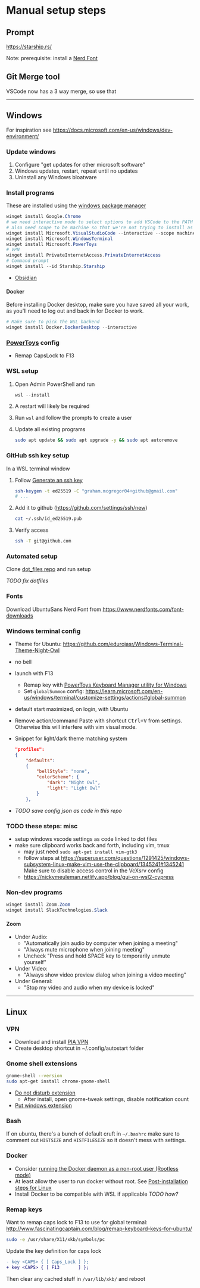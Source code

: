 # Manual setup steps

## Prompt

https://starship.rs/

Note: prerequisite: install a [Nerd Font](https://www.nerdfonts.com/)

## Git Merge tool

VSCode now has a 3 way merge, so use that

---

## Windows

For inspiration see https://docs.microsoft.com/en-us/windows/dev-environment/

### Update windows

1. Configure "get updates for other microsoft software"
1. Windows updates, restart, repeat until no updates
1. Uninstall any Windows bloatware

### Install programs

These are installed using the
[windows package manager](https://docs.microsoft.com/en-us/learn/modules/explore-windows-package-manager-tool/)

```powershell
winget install Google.Chrome
# we need interactive mode to select options to add VSCode to the PATH to launch from WSL
# also need scope to be machine so that we're not trying to install as admin
winget install Microsoft.VisualStudioCode --interactive --scope machine
winget install Microsoft.WindowsTerminal
winget install Microsoft.PowerToys
# VPN
winget install PrivateInternetAccess.PrivateInternetAccess
# Command prompt
winget install --id Starship.Starship
```

- [Obsidian](https://obsidian.md/download)

#### Docker

Before installing Docker desktop, make sure you have saved all your work, as
you'll need to log out and back in for Docker to work.

```powershell
# Make sure to pick the WSL backend
winget install Docker.DockerDesktop --interactive
```

### [PowerToys](https://github.com/microsoft/PowerToys) config

- Remap CapsLock to F13

### WSL setup

1.  Open Admin PowerShell and run

    ```powershell
    wsl --install
    ```

1.  A restart will likely be required
1.  Run `wsl` and follow the prompts to create a user
1.  Update all existing programs

    ```sh
    sudo apt update && sudo apt upgrade -y && sudo apt autoremove
    ```

### GitHub ssh key setup

In a WSL terminal window

1.  Follow [Generate an ssh key](https://docs.github.com/en/authentication/connecting-to-github-with-ssh/generating-a-new-ssh-key-and-adding-it-to-the-ssh-agent?platform=linux#generating-a-new-ssh-key)

    ```sh
    ssh-keygen -t ed25519 -C "graham.mcgregor04+github@gmail.com"
    # ...
    ```

1.  Add it to github (https://github.com/settings/ssh/new)

    ```sh
    cat ~/.ssh/id_ed25519.pub
    ```

1.  Verify access
    ```sh
    ssh -T git@github.com
    ```

### Automated setup

Clone [dot_files repo](https://github.com/Graham42/dot_files) and run setup

_TODO fix dotfiles_

### Fonts

Download UbuntuSans Nerd Font from https://www.nerdfonts.com/font-downloads

### Windows terminal config

- Theme for Ubuntu:
  https://github.com/edurojasr/Windows-Terminal-Theme-Night-Owl
- no bell
- launch with F13
    - Remap key with [PowerToys Keyboard Manager utility for Windows](https://learn.microsoft.com/en-us/windows/powertoys/keyboard-manager)
    - Set `globalSummon` config: https://learn.microsoft.com/en-us/windows/terminal/customize-settings/actions#global-summon
- default start maximized, on login, with Ubuntu
- Remove action/command Paste with shortcut <kbd>Ctrl+V</kbd> from settings. Otherwise this will interfere with vim visual mode.

- Snippet for light/dark theme matching system
    ```json
    "profiles": 
    {
        "defaults": 
        {
            "bellStyle": "none",
            "colorScheme": {
                "dark": "Night Owl",
                "light": "Light Owl"
            }
        },
    ```

- _TODO save config json as code in this repo_

### TODO these steps: misc

- setup windows vscode settings as code linked to dot files
- make sure clipboard works back and forth, including vim, tmux
  - may just need `sudo apt-get install vim-gtk3`
  - follow steps at
    https://superuser.com/questions/1291425/windows-subsystem-linux-make-vim-use-the-clipboard/1345241#1345241
    Make sure to disable access control in the VcXsrv config
  - https://nickymeuleman.netlify.app/blog/gui-on-wsl2-cypress

### Non-dev programs

```powershell
winget install Zoom.Zoom
winget install SlackTechnologies.Slack
```

#### Zoom

- Under Audio:
  - "Automatically join audio by computer when joining a meeting"
  - "Always mute microphone when joining meeting"
  - Uncheck "Press and hold SPACE key to temporarily unmute yourself"
- Under Video:
  - "Always show video preview dialog when joining a video meeting"
- Under General:
  - "Stop my video and audio when my device is locked"

---

## Linux

### VPN

- Download and install [PIA VPN](https://www.privateinternetaccess.com/)
- Create desktop shortcut in ~/.config/autostart folder

### Gnome shell extensions

```sh
gnome-shell --version
sudo apt-get install chrome-gnome-shell
```

- [Do not disturb extension](https://extensions.gnome.org/extension/964/do-not-disturb-button/)
  - After install, open gnome-tweak settings, disable notification count
- [Put windows extension](https://extensions.gnome.org/extension/39/put-windows/)

### Bash

If on ubuntu, there's a bunch of default cruft in `~/.bashrc` make sure to
comment out `HISTSIZE` and `HISTFILESIZE` so it doesn't mess with settings.

### Docker

- Consider
  [running the Docker daemon as a non-root user (Rootless mode)](https://docs.docker.com/engine/security/rootless/)
- At least allow the user to run docker without root. See
  [Post-installation steps for Linux](https://docs.docker.com/engine/install/linux-postinstall/)
- Install Docker to be compatible with WSL if applicable _TODO how?_

### Remap keys

Want to remap caps lock to F13 to use for global terminal:
http://www.fascinatingcaptain.com/blog/remap-keyboard-keys-for-ubuntu/

```sh
sudo -e /usr/share/X11/xkb/symbols/pc
```

Update the key definition for caps lock

```diff
- key <CAPS> { [ Caps_Lock ] };
+ key <CAPS> { [ F13       ] };
```

Then clear any cached stuff in `/var/lib/xkb/` and reboot

